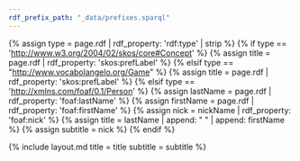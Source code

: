 ```yaml
---
rdf_prefix_path: "_data/prefixes.sparql"
---
```


{% assign type = page.rdf | rdf_property: 'rdf:type' | strip %}
{% if type == 'http://www.w3.org/2004/02/skos/core#Concept' %}
    {% assign title = page.rdf | rdf_property: 'skos:prefLabel' %}
{% elsif type == "http://www.vocabolangelo.org/Game" %}
    {% assign title = page.rdf | rdf_property: 'skos:prefLabel' %}
{% elsif type == 'http://xmlns.com/foaf/0.1/Person' %}
    {% assign lastName = page.rdf | rdf_property: 'foaf:lastName' %}
    {% assign firstName = page.rdf | rdf_property: 'foaf:firstName' %}
    {% assign nick = nickName | rdf_property: 'foaf:nick' %}
    {% assign title = lastName | append: " " | append: firstName %}
    {% assign subtitle = nick %}
{% endif %}

{% include layout.md title = title subtitle = subtitle %}
